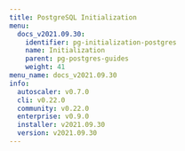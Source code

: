 ```yaml
---
title: PostgreSQL Initialization
menu:
  docs_v2021.09.30:
    identifier: pg-initialization-postgres
    name: Initialization
    parent: pg-postgres-guides
    weight: 41
menu_name: docs_v2021.09.30
info:
  autoscaler: v0.7.0
  cli: v0.22.0
  community: v0.22.0
  enterprise: v0.9.0
  installer: v2021.09.30
  version: v2021.09.30
---
```


